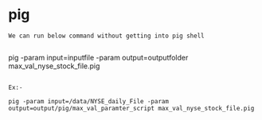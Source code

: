 # pig

~~~~
We can run below command without getting into pig shell


~~~~

pig -param input=inputfile -param output=outputfolder max_val_nyse_stock_file.pig

~~~~

Ex:-

pig -param input=/data/NYSE_daily_File -param output=output/pig/max_val_paramter_script max_val_nyse_stock_file.pig
